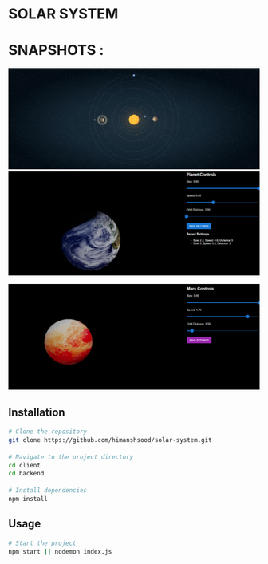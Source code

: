 # SOLAR SYSTEM

# SNAPSHOTS : 

![Project Snapshot](https://raw.githubusercontent.com/himanshsood/solar-system/main/client/public/Screenshot%20(112).png)
![Project Snapshot](https://raw.githubusercontent.com/himanshsood/solar-system/main/client/public/Screenshot%20(115).png)

![Project Snapshot](https://raw.githubusercontent.com/himanshsood/solar-system/main/client/public/Screenshot%20(116).png)



## Installation
```sh
# Clone the repository
git clone https://github.com/himanshsood/solar-system.git

# Navigate to the project directory
cd client
cd backend

# Install dependencies
npm install
```

## Usage
```sh
# Start the project
npm start || nodemon index.js
```


